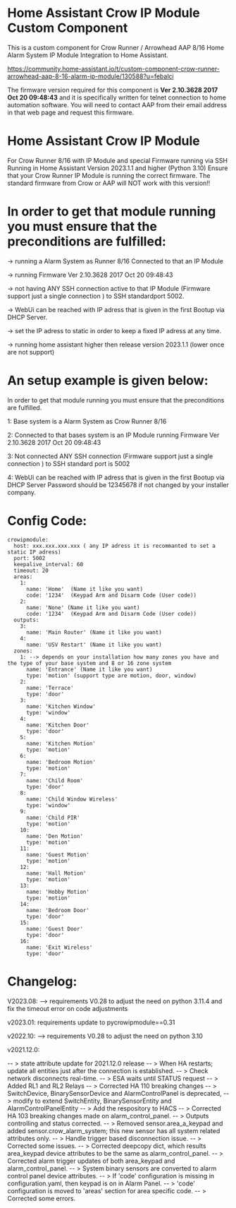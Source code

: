 # Home Assistant Crow IP Module Custom Component

This is a custom component for Crow Runner / Arrowhead AAP 8/16 Home Alarm System IP Module Integration to Home Assistant.

https://community.home-assistant.io/t/custom-component-crow-runner-arrowhead-aap-8-16-alarm-ip-module/130588?u=febalci

The firmware version required for this component is **Ver 2.10.3628 2017 Oct 20 09:48:43** and it is specifically written for telnet connection to home automation software. You will need to contact AAP from their email address in that web page and request this firmware.

Home Assistant Crow IP Module
=============================

For Crow Runner 8/16 with IP Module and special Firmware running via SSH Running in Home Assistant Version 2023.1.1 and higher (Python 3.10)
Ensure that your Crow Runner IP Module is running the correct firmware. The standard firmware from Crow or AAP will NOT work with this version!!


In order to get that module running you must ensure that the preconditions are fulfilled:
=========================================================================================

-> running a Alarm System as Runner 8/16 Connected to that an IP Module

-> running Firmware Ver 2.10.3628 2017 Oct 20 09:48:43

-> not having ANY SSH connection active to that IP Module (Firmware support just a single connection ) to SSH standardport 5002.

-> WebUi can be reached with IP adress that is given in the first Bootup via DHCP Server.

-> set the IP adress to static in order to keep a fixed IP adress at any time.

-> running home assistant higher then release version 2023.1.1 (lower once are not support)



An setup example is given below:
================================
In order to get that module running you must ensure that the preconditions are fulfilled.

1: Base system is a Alarm System as Crow Runner 8/16

2: Connected to that bases system is an IP Module running Firmware Ver 2.10.3628 2017 Oct 20 09:48:43

3: Not connected ANY SSH connection (Firmware support just a single connection ) to SSH standard port is 5002

4: WebUi can be reached with IP adress that is given in the first Bootup via DHCP Server
   Password should be 12345678 if not changed by your installer company. 


Config Code:
============

```
crowipmodule:
  host: xxx.xxx.xxx.xxx ( any IP adress it is recommanted to set a static IP adress)
  port: 5002
  keepalive_interval: 60
  timeout: 20
  areas:
    1:
      name: 'Home'  (Name it like you want)
      code: '1234'  (Keypad Arm and Disarm Code (User code))
    2:
      name: 'None' (Name it like you want)
      code: '1234'  (Keypad Arm and Disarm Code (User code))
  outputs:
    3:
      name: 'Main Router' (Name it like you want)
    4:
      name: 'USV Restart' (Name it like you want)
  zones:
    1: --> depends on your installation how many zones you have and the type of your base system and 8 or 16 zone system
      name: 'Entrance' (Name it like you want)
      type: 'motion' (support type are motion, door, window)
    2:
      name: 'Terrace'
      type: 'door'
    3:
      name: 'Kitchen Window'
      type: 'window'
    4:
      name: 'Kitchen Door'
      type: 'door'
    5:
      name: 'Kitchen Motion'
      type: 'motion'
    6:
      name: 'Bedroom Motion'
      type: 'motion'
    7:
      name: 'Child Room'
      type: 'door'
    8:
      name: 'Child Window Wireless'
      type: 'window'
    9:
      name: 'Child PIR'
      type: 'motion'
    10:
      name: 'Den Motion'
      type: 'motion'
    11:
      name: 'Guest Motion'
      type: 'motion'
    12:
      name: 'Hall Motion'
      type: 'motion'
    13:
      name: 'Hobby Motion'
      type: 'motion'
    14:
      name: 'Bedroom Door'
      type: 'door'
    15:
      name: 'Guest Door'
      type: 'door'
    16:
      name: 'Exit Wireless'
      type: 'door'
```

Changelog:
==========
V2023.08:
--> requirements V0.28 to adjust the need on python 3.11.4 and fix the timeout error on code adjustments

v2023.01:
requirements update to pycrowipmodule==0.31

v2022.10:
--> requirements V0.28 to adjust the need on python 3.10

v2021.12.0:

-- > state attribute update for 2021.12.0 release
-- > When HA restarts; update all entities just after the connection is established.
-- > Check network disconnects real-time.
-- > ESA waits until STATUS request
-- > Added RL1 and RL2 Relays
-- > Corrected HA 110 breaking changes
-- > SwitchDevice, BinarySensorDevice and AlarmControlPanel is deprecated,
-- > modify to extend SwitchEntity, BinarySensorEntity and AlarmControlPanelEntity
-- > Add the respository to HACS
-- > Corrected HA 103 breaking changes made on alarm_control_panel.
-- > Outputs controlling and status corrected.
-- > Removed sensor.area_a_keypad and added sensor.crow_alarm_system; this new sensor has all system related attributes only.
-- > Handle trigger based disconnection issue.
-- > Corrected some issues.
-- > Corrected deepcopy dict, which results area_keypad device attributes to be the same as alarm_control_panel.
-- > Corrected alarm trigger updates of both area_keypad and alarm_control_panel.
-- > System binary sensors are converted to alarm control panel device attributes.
-- > If 'code' configuration is missing in configuration.yaml, then keypad is on in Alarm Panel.
-- > 'code' configuration is moved to 'areas' section for area specific code.
-- > Corrected some errors.

